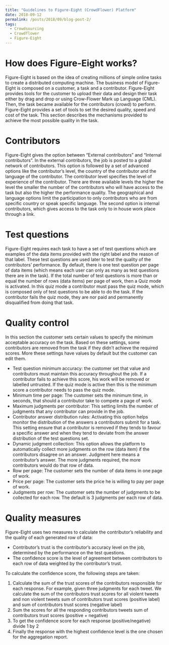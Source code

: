 ```yaml
---
title: "Guidelines to Figure-Eight (CrowdFlower) Platform"
date: 2018-09-12
permalink: /posts/2018/09/blog-post-2/
tags:
  - Crowdsourcing
  - Crowdflower
  - Figure-Eight
---
```


How does Figure-Eight works?
=============================
Figure-Eight is based on the idea of creating millions of simple online tasks to create a distributed computing machine. The business model of Figure-Eight is composed on a customer, a task and a contributor. Figure-Eight provides tools for the customer to upload their data and design their task either by drag and drop or using Crow-Flower Mark up Language (CML). Then, the task became available for the contributors (crowd) to perform. Figure-Eight provides a set of tools to set the desired quality, speed and cost of the task. This section describes the mechanisms provided to achieve the most possible quality in the task.


Contributors
============
Figure-Eight gives the option between “External contributors” and “Internal contributors”. In the external contributors, the job is posted to a global network of contributors. This option is followed by a set of advanced options like the contributor’s level, the country of the contributor and the language of the contributor.  The contributor level specifies the level of experience of the contributor. There are three available levels the higher the level the smaller the number of the contributors who will have access to the task but also the higher the performance quality. The geographical and language options limit the participation to only contributors who are from specific country or speak specific language. The second option is internal contributors, which gives access to the task only to in house work place through a link.


Test questions
==============
Figure-Eight requires each task to have a set of test questions which are examples of the data items provided with the right label and the reason of that label. These test questions are used later to test the quality of the contributors’ performance.  By default, there is one test question per page of data items (which means each user can only as many as test questions there are in the task).  If the total number of test questions is more than or equal the number of rows (data items) per page of work, then a Quiz mode is activated. In this quiz mode a contributor must pass the quiz mode, which is composed only of test questions to be able to do the task. If the contributor fails the quiz mode, they are nor paid and permanently disqualified from doing that task.


Quality control
==============
In this section the customer sets certain values to specify the minimum acceptable accuracy on the task. Based on these settings, some contributors are removed from the task if they didn’t achieve the required scores. More these settings have values by default but the customer can edit them.

* Test question minimum accuracy: the customer set that value and contributors must maintain this accuracy throughout the job. If a contributor fails to achieve this score, his work will be removed or labelled untrusted. If the quiz mode is active then this is the minimum score a contributor needs to pass the quiz mode.
* Minimum time per page: The customer sets the minimum time, in seconds, that should a contributor take to compete a page of work.
* Maximum judgments per contributor: This setting limits the number of judgments that any contributor can provide in the job.
* Contributor answer distribution rules: Activating this option helps monitor the distribution of the answers a contributors submit for a task. This setting ensure that a contributor is removed if they tends to favour a specific answer and when they tend to deviate from the answer distribution of the test questions set.
* Dynamic judgment collection: This option allows the platform to automatically collect more judgments on the row (data item) if the contributors disagree on an answer. Judgment here means a contributor’s answer. The more judgments required, the more contributors would do that row of data.
* Row per page: The customer sets the number of data items in one page of work.
* Price per page: The customer sets the price he is willing to pay per page of work.
* Judgments per row: The customer sets the number of judgments to be collected for each row.  The default is 3 judgments per each row of data.

Quality measures
================
Figure-Eight uses two measures to calculate the contributor’s reliability and the quality of each generated row of data:
* Contributor’s trust is the contributor’s accuracy level on the job, determined by the performance on the test questions.
* The confidence score is the level of agreement between contributors to each row of data weighted by the contributor’s trust.

To calculate the confidence score, the following steps are taken:
1. Calculate the sum of the trust scores of the contributors responsible for each response. For example, given three judgments for each tweet. We calculate the sum of  the contributors trust scores for all violent tweets and non violent tweets sum of contributors trust scores (positive label) and sum of contributors trust scores (negative label)
2. Sum the scores for all the responding contributors tweets sum of contributors trust scores (positive + negative)
3. To get the confidence score for each response (positive/negative) divide 1 by 2
4. Finally the response with the highest confidence level is the one chosen for the aggregation report.
